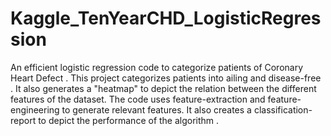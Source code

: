 # Kaggle_TenYearCHD_LogisticRegression
An efficient logistic regression code to categorize patients of Coronary Heart Defect . This project categorizes patients into ailing and disease-free . It also generates a "heatmap" to depict the relation between the different features of the dataset. The code uses feature-extraction and feature-engineering to generate relevant features. It also creates a classification-report to depict the performance of the algorithm .
